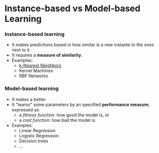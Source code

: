 # Instance-based vs Model-based Learning

### Instance-based learning

* It makes predictions based in how similar is a new instante to the ones next to it.
* It requires a **measure of similarity**.
* Examples:
  * [k-Nearest Neighbors](https://towardsdatascience.com/knn-k-nearest-neighbors-1-a4707b24bd1d)
  * Kernel Machines
  * RBF Networks

### Model-based learning

* It makes a better 
* It "learns" some parameters by an specified **performance measure**, expressed as:
  * a _fitness function:_ how good the model is, or
  * a _cost function:_ how bad the model is.
* Examples:
  * Linear Regression
  * Logistic Regression
  * Decision trees
  * ...


